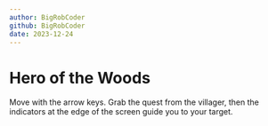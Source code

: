 ```yaml
---
author: BigRobCoder
github: BigRobCoder
date: 2023-12-24
---
```


# Hero of the Woods

Move with the arrow keys. Grab the quest from the villager, then the indicators at the edge of the screen guide you to your target.
